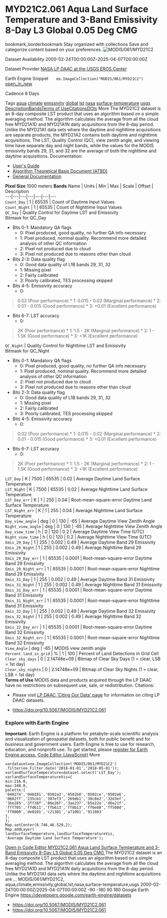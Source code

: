  
#  MYD21C2.061 Aqua Land Surface Temperature and 3-Band Emissivity 8-Day L3 Global 0.05 Deg CMG 
bookmark_borderbookmark Stay organized with collections  Save and categorize content based on your preferences.
![MODIS/061/MYD21C2](https://developers.google.com/earth-engine/datasets/images/MODIS/MODIS_061_MYD21C2_sample.png) 

Dataset Availability
    2000-02-24T00:00:00Z–2025-04-07T00:00:00Z 

Dataset Provider
     [ NASA LP DAAC at the USGS EROS Center ](https://doi.org/10.5067/MODIS/MYD21C2.061) 

Earth Engine Snippet
     `    ee.ImageCollection("MODIS/061/MYD21C2")   ` [ open_in_new ](https://code.earthengine.google.com/?scriptPath=Examples:Datasets/MODIS/MODIS_061_MYD21C2) 

Cadence
    8 Days 

Tags
     [aqua](https://developers.google.com/earth-engine/datasets/tags/aqua) [climate](https://developers.google.com/earth-engine/datasets/tags/climate) [emissivity](https://developers.google.com/earth-engine/datasets/tags/emissivity) [global](https://developers.google.com/earth-engine/datasets/tags/global) [lst](https://developers.google.com/earth-engine/datasets/tags/lst) [nasa](https://developers.google.com/earth-engine/datasets/tags/nasa) [surface-temperature](https://developers.google.com/earth-engine/datasets/tags/surface-temperature) [usgs](https://developers.google.com/earth-engine/datasets/tags/usgs)
[Description](https://developers.google.com/earth-engine/datasets/catalog/MODIS_061_MYD21C2#description)[Bands](https://developers.google.com/earth-engine/datasets/catalog/MODIS_061_MYD21C2#bands)[Terms of Use](https://developers.google.com/earth-engine/datasets/catalog/MODIS_061_MYD21C2#terms-of-use)[Citations](https://developers.google.com/earth-engine/datasets/catalog/MODIS_061_MYD21C2#citations)[DOIs](https://developers.google.com/earth-engine/datasets/catalog/MODIS_061_MYD21C2#dois) More
The MYD21C2 dataset is an 8-day composite LST product that uses an algorithm based on a simple averaging method. The algorithm calculates the average from all the cloud free MYD21A1D and MYD21A1N daily acquisitions from the 8-day period. Unlike the MYD21A1 data sets where the daytime and nighttime acquisitions are separate products, the MYD21A2 contains both daytime and nighttime acquisitions. The LST, Quality Control (QC), view zenith angle, and viewing time have separate day and night bands, while the values for the MODIS emissivity bands 29, 31, and 32 are the average of both the nighttime and daytime acquisitions.
Documentation:
  * [User's Guide](https://lpdaac.usgs.gov/documents/1398/MOD21_User_Guide_V61.pdf)
  * [Algorithm Theoretical Basis Document (ATBD)](https://lpdaac.usgs.gov/documents/1399/MOD21_ATBD.pdf)
  * [General Documentation](https://ladsweb.modaps.eosdis.nasa.gov/filespec/MODIS/61/MYD21C2)


**Pixel Size** 1000 meters 
**Bands**
Name | Units | Min | Max | Scale | Offset | Description  
---|---|---|---|---|---|---  
`Count_Day` |  1  |  65535  | Count of Daytime Input Values  
`Count_Night` |  1  |  65535  | Count of Nighttime Input Values  
`QC_Day` | Quality Control for Daytime LST and Emissivity  
Bitmask for QC_Day
  * Bits 0-1: Mandatory QA flags 
    * 0: Pixel produced, good quality, no further QA info necessary
    * 1: Pixel produced, nominal quality. Recommend more detailed analysis of other QC information
    * 2: Pixel not produced due to cloud
    * 3: Pixel not produced due to reasons other than cloud
  * Bits 2-3: Data quality flag 
    * 0: Good data quality of L1B bands 29, 31, 32
    * 1: Missing pixel
    * 2: Fairly calibrated
    * 3: Poorly calibrated, TES processing skipped
  * Bits 4-5: Emissivity accuracy 
    * 0: 
> 0.02 (Poor performance) 
    * 1: 0.015 - 0.02 (Marginal performance)
    * 2: 0.01 - 0.015 (Good performance)
    * 3: <0.01 (Excellent performance)
  * Bits 6-7: LST accuracy 
    * 0: 
> 2K (Poor performance) 
    * 1: 1.5 - 2K (Marginal performance)
    * 2: 1 - 1.5K (Good performance)
    * 3: <1K (Excellent performance)

  
`QC_Night` | Quality Control for Nighttime LST and Emissivity  
Bitmask for QC_Night
  * Bits 0-1: Mandatory QA flags 
    * 0: Pixel produced, good quality, no further QA info necessary
    * 1: Pixel produced, nominal quality. Recommend more detailed analysis of other QC information
    * 2: Pixel not produced due to cloud
    * 3: Pixel not produced due to reasons other than cloud
  * Bits 2-3: Data quality flag 
    * 0: Good data quality of L1B bands 29, 31, 32
    * 1: Missing pixel
    * 2: Fairly calibrated
    * 3: Poorly calibrated, TES processing skipped
  * Bits 4-5: Emissivity accuracy 
    * 0: 
> 0.02 (Poor performance) 
    * 1: 0.015 - 0.02 (Marginal performance)
    * 2: 0.01 - 0.015 (Good performance)
    * 3: <0.01 (Excellent performance)
  * Bits 6-7: LST accuracy 
    * 0: 
> 2K (Poor performance) 
    * 1: 1.5 - 2K (Marginal performance)
    * 2: 1 - 1.5K (Good performance)
    * 3: <1K (Excellent performance)

  
`LST_Day` | K |  7500  |  65535  | 0.02 | Average Daytime Land Surface Temperature  
`LST_Night` | K |  7500  |  65535  | 0.02 | Average Nighttime Land Surface Temperature  
`LST_Day_err` | K |  1  |  255  | 0.04 | Root-mean-square-error Daytime Land Surface Temperature  
`LST_Night_err` | K |  1  |  255  | 0.04 | Average Nighttime Land Surface Temperature  
`Day_view_angle` | deg |  0  |  130  | -65 | Average Daytime View Zenith Angle  
`Night_view_angle` | deg |  0  |  130  | -65 | Average Nighttime View Zenith Angle  
`Day_view_time` | h |  0  |  120  | 0.2 | Average Daytime View Time (UTC)  
`Night_view_time` | h |  0  |  120  | 0.2 | Average Nighttime View Time (UTC)  
`Emis_29_Day` |  1  |  255  | 0.002 | 0.49 | Average Daytime Band 29 Emissivity  
`Emis_29_Night` |  1  |  255  | 0.002 | 0.49 | Average Nighttime Band 29 Emissivity  
`Emis_29_Day_err` |  1  |  65535  | 0.0001 | Root-mean-square-error Daytime Band 29 Emissivity  
`Emis_29_Night_err` |  1  |  65535  | 0.0001 | Root-mean-square-error Nighttime Band 29 Emissivity  
`Emis_31_Day` |  1  |  255  | 0.002 | 0.49 | Average Daytime Band 31 Emissivity  
`Emis_31_Night` |  1  |  255  | 0.002 | 0.49 | Average Nighttime Band 31 Emissivity  
`Emis_31_Day_err` |  1  |  65535  | 0.0001 | Root-mean-square-error Daytime Band 31 Emissivity  
`Emis_31_Night_err` |  1  |  65535  | 0.0001 | Root-mean-square-error Nighttime Band 31 Emissivity  
`Emis_32_Day` |  1  |  255  | 0.002 | 0.49 | Average Daytime Band 32 Emissivity  
`Emis_32_Night` |  1  |  255  | 0.002 | 0.49 | Average Nighttime Band 32 Emissivity  
`Emis_32_Day_err` |  1  |  65535  | 0.0001 | Root-mean-square-error Daytime Band 32 Emissivity  
`Emis_32_Night_err` |  1  |  65535  | 0.0001 | Root-mean-square-error Nighttime Band 32 Emissivity  
`View_Angle` | deg | -65 | MODIS view zenith angle  
`Percent_land_in_grid` | % |  1  |  100  | Percent of Land Detections in Grid Cell  
`Clear_sky_days` |  0  |  2.14748e+09  | Bitmap of Clear Sky Days (1 = clear, LSB = 1st day)  
`Clear_sky_nights` |  0  |  2.14748e+09  | Bitmap of Clear Sky Nights (1 = clear, LSB = 1st day)  
**Terms of Use**
MODIS data and products acquired through the LP DAAC have no restrictions on subsequent use, sale, or redistribution.
Citations:
  * Please visit [LP DAAC 'Citing Our Data' page](https://lpdaac.usgs.gov/citing_our_data) for information on citing LP DAAC datasets.


  * [ https://doi.org/10.5067/MODIS/MYD21C2.061 ](https://doi.org/10.5067/MODIS/MYD21C2.061)


### Explore with Earth Engine
**Important:** Earth Engine is a platform for petabyte-scale scientific analysis and visualization of geospatial datasets, both for public benefit and for business and government users. Earth Engine is free to use for research, education, and nonprofit use. To get started, please [register for Earth Engine access.](https://console.cloud.google.com/earth-engine)
[Code Editor (JavaScript)](https://developers.google.com/earth-engine/datasets/catalog/MODIS_061_MYD21C2#code-editor-javascript-sample) More
```
vardataset=ee.ImageCollection('MODIS/061/MYD21C2')
.filter(ee.Filter.date('2018-01-01','2018-05-01'));
varlandSurfaceTemperature=dataset.select('LST_Day');
varlandSurfaceTemperatureVis={
min:216.0,
max:348.0,
palette:[
'040274','040281','0502a3','0502b8','0502ce','0502e6',
'0602ff','235cb1','307ef3','269db1','30c8e2','32d3ef',
'3be285','3ff38f','86e26f','3ae237','b5e22e','d6e21f',
'fff705','ffd611','ffb613','ff8b13','ff6e08','ff500d',
'ff0000','de0101','c21301','a71001','911003'
],
};
Map.setCenter(6.746,46.529,2);
Map.addLayer(
landSurfaceTemperature,landSurfaceTemperatureVis,
'Average Daytime Land Surface Temperature');
```
[ Open in Code Editor ](https://code.earthengine.google.com/?scriptPath=Examples:Datasets/MODIS/MODIS_061_MYD21C2)
[ MYD21C2.061 Aqua Land Surface Temperature and 3-Band Emissivity 8-Day L3 Global 0.05 Deg CMG ](https://developers.google.com/earth-engine/datasets/catalog/MODIS_061_MYD21C2)
The MYD21C2 dataset is an 8-day composite LST product that uses an algorithm based on a simple averaging method. The algorithm calculates the average from all the cloud free MYD21A1D and MYD21A1N daily acquisitions from the 8-day period. Unlike the MYD21A1 data sets where the daytime and nighttime acquisitions are …
MODIS/061/MYD21C2, aqua,climate,emissivity,global,lst,nasa,surface-temperature,usgs 
2000-02-24T00:00:00Z/2025-04-07T00:00:00Z
-90 -180 90 180 
Google Earth Engine
https://developers.google.com/earth-engine/datasets
  * [ https://doi.org/10.5067/MODIS/MYD21C2.061 ](https://doi.org/https://doi.org/10.5067/MODIS/MYD21C2.061)
  * [ https://doi.org/10.5067/MODIS/MYD21C2.061 ](https://doi.org/https://developers.google.com/earth-engine/datasets/catalog/MODIS_061_MYD21C2)


